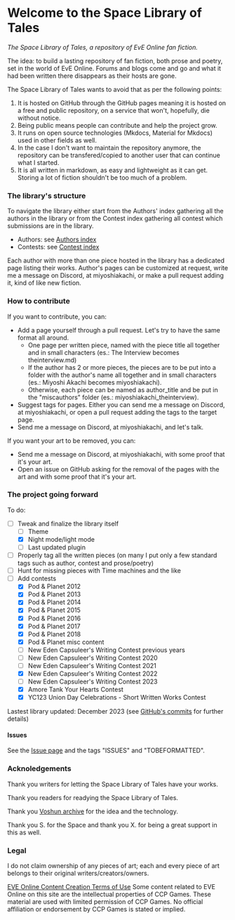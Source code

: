 # Welcome to the Space Library of Tales

*The Space Library of Tales, a repository of EvE Online fan fiction.*

The idea: to build a lasting repository of fan fiction, both prose and poetry, set in the world of EvE Online. Forums and blogs come and go and what it had been written there disappears as their hosts are gone.

The Space Library of Tales wants to avoid that as per the following points:

1. It is hosted on GitHub through the GitHub pages meaning it is hosted on a free and public repository, on a service that won't, hopefully, die without notice.
2. Being public means people can contribute and help the project grow.
3. It runs on open source technologies (Mkdocs, Material for Mkdocs) used in other fields as well.
4. In the case I don't want to maintain the repository anymore, the repository can be transfered/copied to another user that can continue what I started.
5. It is all written in markdown, as easy and lightweight as it can get. Storing a lot of fiction shouldn't be too much of a problem.


### The library's structure

To navigate the library either start from the Authors' index gathering all the authors in the library or from the Contest index gathering all contest which submissions are in the library.

- Authors: see [Authors index](authorsindex.md)
- Contests: see [Contest index](contestindex.md)

Each author with more than one piece hosted in the library has a dedicated page listing their works. Author's pages can be customized at request, write me a message on Discord, at miyoshiakachi, or make a pull request adding it, kind of like new fiction.


### How to contribute

If you want to contribute, you can:

- Add a page yourself through a pull request. Let's try to have the same format all around.
    - One page per written piece, named with the piece title all together and in small characters (es.: The Interview becomes theinterview.md)
    - If the author has 2 or more pieces, the pieces are to be put into a folder with the author's name all together and in small characters (es.: Miyoshi Akachi becomes miyoshiakachi).
    - Otherwise, each piece can be named as author_title and be put in the "miscauthors" folder (es.: miyoshiakachi_theinterview).
- Suggest tags for pages. Either you can send me a message on Discord, at miyoshiakachi, or open a pull request adding the tags to the target page.
- Send me a message on Discord, at miyoshiakachi, and let's talk.

If you want your art to be removed, you can:

- Send me a message on Discord, at miyoshiakachi, with some proof that it's your art.
- Open an issue on GitHub asking for the removal of the pages with the art and with some proof that it's your art.


### The project going forward

To do:

 - [ ] Tweak and finalize the library itself
    - [ ] Theme
    - [x] Night mode/light mode
    - [ ] Last updated plugin
 - [ ] Properly tag all the written pieces (on many I put only a few standard tags such as author, contest and prose/poetry)
 - [ ] Hunt for missing pieces with Time machines and the like
 - [ ] Add contests
    - [x] Pod & Planet 2012
    - [x] Pod & Planet 2013
    - [x] Pod & Planet 2014
    - [x] Pod & Planet 2015
    - [x] Pod & Planet 2016
    - [x] Pod & Planet 2017
    - [x] Pod & Planet 2018
    - [x] Pod & Planet misc content
    - [ ] New Eden Capsuleer's Writing Contest previous years
    - [ ] New Eden Capsuleer's Writing Contest 2020
    - [ ] New Eden Capsuleer's Writing Contest 2021
    - [x] New Eden Capsuleer's Writing Contest 2022
    - [ ] New Eden Capsuleer's Writing Contest 2023
    - [x] Amore Tank Your Hearts Contest
    - [x] YC123 Union Day Celebrations - Short Written Works Contest

Lastest library updated: December 2023 (see [GitHub's commits](https://github.com/acfinspace/Spacelibraryoftales/commits/main) for further details)

#### Issues

See the [Issue page](issues.md) and the tags "ISSUES" and "TOBEFORMATTED".

### Acknoledgements

Thank you writers for letting the Space Library of Tales have your works.

Thank you readers for readying the Space Library of Tales.

Thank you [Voshun archive](https://voshun.pages.dev/) for the idea and the technology.

Thank you S. for the Space and thank you X. for being a great support in this as well.


### Legal

I do not claim ownership of any pieces of art; each and every piece of art belongs to their original writers/creators/owners.

[EVE Online Content Creation Terms of Use](https://community.eveonline.com/support/policies/eve-online-content-creation-terms-of-use-en/)
Some content related to EVE Online on this site are the intellectual properties of CCP Games. These material are used with limited permission of CCP Games. No official affiliation or endorsement by CCP Games is stated or implied.

